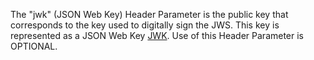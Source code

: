 The "jwk" (JSON Web Key) Header Parameter is the public key that
corresponds to the key used to digitally sign the JWS.  This key is
represented as a JSON Web Key [JWK][].  Use of this Header Parameter is
OPTIONAL.

[JWK]: https://tools.ietf.org/html/rfc7517
